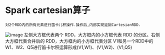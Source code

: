 # Spark cartesian算子
    对2个RDD内的所有元素进行笛卡儿积操作.操作后,内部实现返回CartesianRDD.
    
![image](https://github.com/williamzhang11/fastTech/blob/master/src/main/java/com/xiu/fastBigData/cartesian/image/cartesian.jpg)
左侧大方框代表两个 RDD，大方框内的小方框代表 RDD 的分区。右侧大方框代表合并后的 RDD，大方框内的小方框代表分区
    V1和另一个RDD中的W1、W2、Q5进行笛卡尔积运算形成(V1,W1)、(V1,W2)、(V1,Q5)